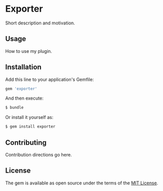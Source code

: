 # Exporter
Short description and motivation.

## Usage
How to use my plugin.

## Installation
Add this line to your application's Gemfile:

```ruby
gem 'exporter'
```

And then execute:
```bash
$ bundle
```

Or install it yourself as:
```bash
$ gem install exporter
```

## Contributing
Contribution directions go here.

## License
The gem is available as open source under the terms of the [MIT License](http://opensource.org/licenses/MIT).
